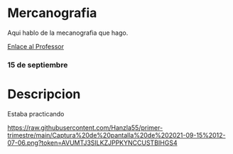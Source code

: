 # Mercanografia


Aqui hablo de la mecanografia que hago.

[Enlace al Professor](https://github.com/d-prieto/Inkscape-fresado-y-soldadura/blob/main/Mecanograf%C3%ADa.md#informaci%C3%B3n-sobre-mecanograf%C3%ADa)
 
### 15 de septiembre

#  Descripcion 
Estaba practicando 

https://raw.githubusercontent.com/Hanzla55/primer-trimestre/main/Captura%20de%20pantalla%20de%202021-09-15%2012-07-06.png?token=AVUMTJ3SILKZJPPKYNCCUSTBIHGS4

